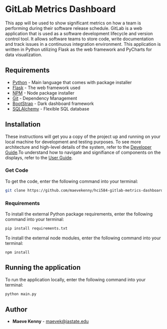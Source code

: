 # GitLab Metrics Dashboard

This app will be used to show significant metrics on how a team is performing during their software release schedule. GitLab is a web application that is used as a software development lifecycle and version control tool. It allows software teams to store code, write documentation and track issues in a continuous integration environment. This application is written in Python utilizing Flask as the web framework and PyCharts for data visualization.

## Requirements

- [Python](https://www.python.org/) - Main language that comes with package installer
- [Flask](https://flask.palletsprojects.com/en/1.1.x/) - The web framework used
- [NPM](https://www.npmjs.com/) - Node package installer
- [Git](https://git-scm.com/) - Dependency Management
- [BootStrap](https://getbootstrap.com/) - Dark dashboard framework
- [SQLAlchemy](https://www.sqlalchemy.org/) - Flexible SQL database

## Installation

These instructions will get you a copy of the project up and running on your local machine for development and testing purposes. To see more architecture and high-level details of the system, refer to the [Developer Guide](./docs/developer-guide.md).To understand how to navigate and signifiance of components on the displays, refer to the [User Guide](./docs/user-guide.md).

### Get Code

To get the code, enter the following command into your terminal:

```bash
git clone https://github.com/maevekenny/hci584-gitlab-metrics-dashboard.git
```

### Requirements

To install the external Python package requirements, enter the following command into your terminal:

```bash
pip install requirements.txt
```

To install the external node modules, enter the following command into your terminal:

```
npm install
```

## Running the application

To run the application locally, enter the following command into your terminal:

```bash
python main.py
```

## Author

- **Maeve Kenny** - maevek@iastate.edu

